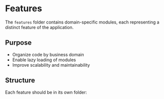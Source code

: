 # Features

The `features` folder contains domain-specific modules, each representing a distinct feature of the application.

## Purpose
- Organize code by business domain
- Enable lazy loading of modules
- Improve scalability and maintainability

## Structure
Each feature should be in its own folder:

